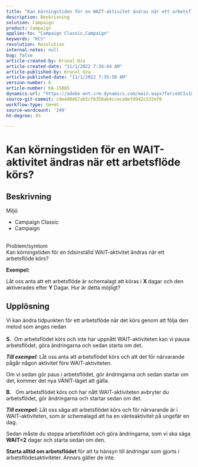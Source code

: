 ```yaml
---
title: "Kan körningstiden för en WAIT-aktivitet ändras när ett arbetsflöde körs?"
description: Beskrivning
solution: Campaign
product: Campaign
applies-to: "Campaign Classic,Campaign"
keywords: "KCS"
resolution: Resolution
internal-notes: null
bug: false
article-created-by: Krunal Oza
article-created-date: "11/1/2022 7:34:44 AM"
article-published-by: Krunal Oza
article-published-date: "11/1/2022 7:35:50 AM"
version-number: 6
article-number: KA-15085
dynamics-url: "https://adobe-ent.crm.dynamics.com/main.aspx?forceUCI=1&pagetype=entityrecord&etn=knowledgearticle&id=be7170a5-b759-ed11-9561-6045bd0067ea"
source-git-commit: c9e4d0d67ab5cf8350ab4cceca9efd942c532ef0
workflow-type: tm+mt
source-wordcount: '249'
ht-degree: 3%

---
```


# Kan körningstiden för en WAIT-aktivitet ändras när ett arbetsflöde körs?

## Beskrivning

Miljö<br>
- Campaign Classic
- Campaign



<br>Problem/symtom<br>
Kan körningstiden för en tidsinställd WAIT-aktivitet ändras när ett arbetsflöde körs?

<b>Exempel:</b>

Låt oss anta att ett arbetsflöde är schemalagt att köras i <b>X </b>dagar och den aktiverades efter <b>Y</b> Dagar. Hur är detta möjligt?


## Upplösning

Vi kan ändra tidpunkten för ett arbetsflöde när det körs genom att följa den metod som anges nedan<br><br>
<b>S.</b>  Om arbetsflödet körs och inte har uppnått WAIT-aktiviteten kan vi pausa arbetsflödet, göra ändringarna och sedan starta om det.

<b>*Till exempel</b>*: Låt oss anta att arbetsflödet körs och att det för närvarande pågår någon aktivitet före WAIT-aktiviteten.

Om vi sedan gör paus i arbetsflödet, gör ändringarna och sedan startar om det, kommer det nya VÄNIT-läget att gälla.

<b>B.</b>   Om arbetsflödet körs och har nått WAIT-aktiviteten avbryter du arbetsflödet, gör ändringarna och startar sedan om det.

<b>*Till exempel:</b>* Låt oss säga att arbetsflödet körs och för närvarande är i WAIT-aktiviteten, som är schemalagd att ha en vänteaktivitet på ungefär en dag.

Sedan måste du stoppa arbetsflödet och göra ändringarna, som vi ska säga <b>WAIT=2</b> dagar och starta sedan om den.

<b>Starta alltid om arbetsflödet</b> för att ta hänsyn till ändringar som gjorts i arbetsflödesaktiviteter. Annars gäller de inte.
